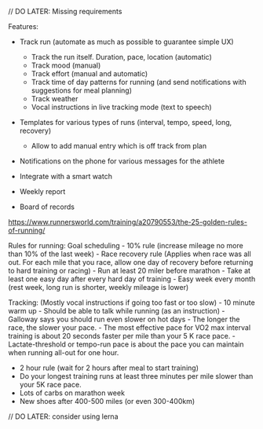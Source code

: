 // DO LATER: Missing requirements

Features:
- Track run (automate as much as possible to guarantee simple UX)
  - Track the run itself. Duration, pace, location (automatic)
  - Track mood (manual)
  - Track effort (manual and automatic)
  - Track time of day patterns for running (and send notifications with suggestions for meal planning)
  - Track weather
  - Vocal instructions in live tracking mode (text to speech)

- Templates for various types of runs (interval, tempo, speed, long, recovery)
  - Allow to add manual entry which is off track from plan

- Notifications on the phone for various messages for the athlete
- Integrate with a smart watch
- Weekly report
- Board of records


https://www.runnersworld.com/training/a20790553/the-25-golden-rules-of-running/

Rules for running:
  Goal scheduling
    - 10% rule (increase mileage no more than 10% of the last week)
    - Race recovery rule (Applies when race was all out. For each mile that you race, allow one day of recovery before returning to hard training or racing)
    - Run at least 20 miler before marathon
    - Take at least one easy day after every hard day of training
    - Easy week every month (rest week, long run is shorter, weekly mileage is lower)

  Tracking: (Mostly vocal instructions if going too fast or too slow)
    - 10 minute warm up
    - Should be able to talk while running (as an instruction)
    - Galloway says you should run even slower on hot days
    - The longer the race, the slower your pace.
    - The most effective pace for VO2 max interval training is about 20 seconds faster per mile than your 5 K race pace.
    - Lactate-threshold or tempo-run pace is about the pace you can maintain when running all-out for one hour.

- 2 hour rule (wait for 2 hours after meal to start training)
- Do your longest training runs at least three minutes per mile slower than your 5K race pace.
- Lots of carbs on marathon week
- New shoes after 400-500 miles (or even 300-400km)

// DO LATER: consider using lerna